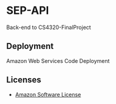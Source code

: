 # SEP-API
Back-end to CS4320-FinalProject

## Deployment
Amazon Web Services Code Deployment

## Licenses
* [Amazon Software License](https://aws.amazon.com/asl/)
